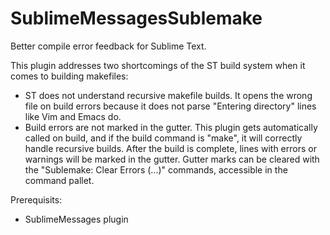 SublimeMessagesSublemake
========================

Better compile error feedback for Sublime Text.

This plugin addresses two shortcomings of the ST build system when it comes to building makefiles:
 + ST does not understand recursive makefile builds. It opens the wrong file on build errors because it does not parse "Entering directory" lines like Vim and Emacs do.
  + Build errors are not marked in the gutter.
  This plugin gets automatically called on build, and if the build command is "make", it will correctly handle recursive builds. After the build is complete, lines with errors or warnings will be marked in the gutter. Gutter marks can be cleared with the "Sublemake: Clear Errors (...)" commands, accessible in the command pallet. 

Prerequisits:
 - SublimeMessages plugin
